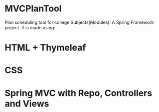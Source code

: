 # MVCPlanTool
Plan scheduling tool for college Subjects(Modules). A Spring Framework project.
It is made using:
# HTML + Thymeleaf
# CSS
# Spring MVC with Repo, Controllers and Views
